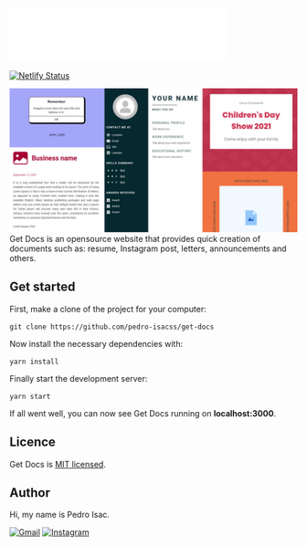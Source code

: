 ![Get Docs](./public/icons/logo-white.svg)

[![Netlify Status](https://api.netlify.com/api/v1/badges/81d49e69-caa8-4036-b1b4-262a2f754e9a/deploy-status)](https://app.netlify.com/sites/getdocs/deploys)

![Get Docs](./public/images/readme-cover.png)
Get Docs is an opensource website that provides quick creation of documents such as: resume, Instagram post, letters, announcements and others.

## Get started
First, make a clone of the project for your computer:
```
git clone https://github.com/pedro-isacss/get-docs
```

Now install the necessary dependencies with:
```
yarn install
```

Finally start the development server:
```
yarn start
```

If all went well, you can now see Get Docs running on **localhost:3000**.

## Licence
Get Docs is [MIT licensed](https://github.com/pedro-isacss/get-docs/blob/master/LICENSE).

## Author
Hi, my name is Pedro Isac.

[![Gmail](https://img.shields.io/badge/Gmail-D14836?style=for-the-badge&logo=gmail&logoColor=white)](https://mail.google.com/mail/u/0/?to=ss.pedroisac@gmail.com&tf=cm)
[![Instagram](https://img.shields.io/badge/Instagram-E4405F?style=for-the-badge&logo=instagram&logoColor=white)](https://bit.ly/ss_pedroisac)

